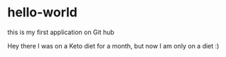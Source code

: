 # hello-world
this is my first application on Git hub

Hey there I was on a Keto diet for a month, but now I am only on a diet :)
